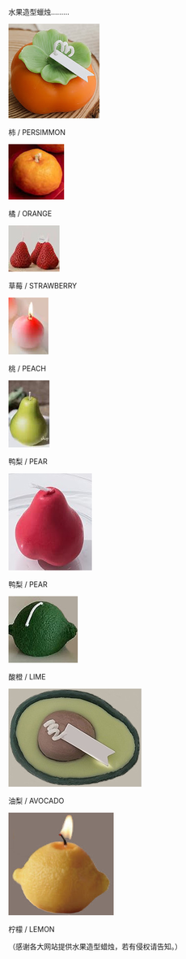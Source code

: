 水果造型蠟烛.........



![水果造型蜡烛](https://github.com/ywangnccu/ywang/blob/main/images/Fruit_shape_candle/PERSIMMON.jpg)

柿 / PERSIMMON



![水果造型蜡烛](https://github.com/ywangnccu/ywang/blob/main/images/Fruit_shape_candle/ORANGE.jpg)

橘 / ORANGE



![水果造型蜡烛](https://github.com/ywangnccu/ywang/blob/main/images/Fruit_shape_candle/STRAWBERRY.jpg)

草莓 / STRAWBERRY



![水果造型蜡烛](https://github.com/ywangnccu/ywang/blob/main/images/Fruit_shape_candle/PEACH.jpg)

桃 / PEACH



![水果造型蜡烛](https://github.com/ywangnccu/ywang/blob/main/images/Fruit_shape_candle/PEAR.jpg)

鸭梨 / PEAR


![水果造型蜡烛](https://github.com/ywangnccu/ywang/blob/main/images/Fruit_shape_candle/PEAR1.jpg)

鸭梨 / PEAR



![水果造型蜡烛](https://github.com/ywangnccu/ywang/blob/main/images/Fruit_shape_candle/LIME.jpg)

酸橙 / LIME



![水果造型蜡烛](https://github.com/ywangnccu/ywang/blob/main/images/Fruit_shape_candle/Avocado.jpg)

油梨 / AVOCADO



![水果造型蜡烛](https://github.com/ywangnccu/ywang/blob/main/images/Fruit_shape_candle/LEMON.jpg)

柠檬 / LEMON



（感谢各大网站提供水果造型蜡烛，若有侵权请告知。）
